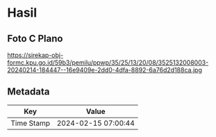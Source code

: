 # Hasil

## Foto C Plano

https://sirekap-obj-formc.kpu.go.id/59b3/pemilu/ppwp/35/25/13/20/08/3525132008003-20240214-184447--16e9409e-2dd0-4dfa-8892-6a76d2d188ca.jpg


## Metadata

| Key        | Value               |
| ---------- | ------------------- |
| Time Stamp | 2024-02-15 07:00:44 |



